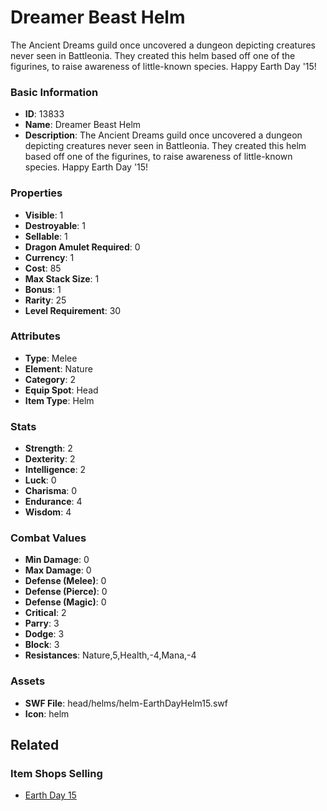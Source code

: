 # Dreamer Beast Helm

The Ancient Dreams guild once uncovered a dungeon depicting creatures never seen in Battleonia. They created this helm based off one of the figurines, to raise awareness of little-known species. Happy Earth Day '15!

### Basic Information

- **ID**: 13833
- **Name**: Dreamer Beast Helm
- **Description**: The Ancient Dreams guild once uncovered a dungeon depicting creatures never seen in Battleonia. They created this helm based off one of the figurines, to raise awareness of little-known species. Happy Earth Day &#039;15!

### Properties

- **Visible**: 1
- **Destroyable**: 1
- **Sellable**: 1
- **Dragon Amulet Required**: 0
- **Currency**: 1
- **Cost**: 85
- **Max Stack Size**: 1
- **Bonus**: 1
- **Rarity**: 25
- **Level Requirement**: 30

### Attributes

- **Type**: Melee
- **Element**: Nature
- **Category**: 2
- **Equip Spot**: Head
- **Item Type**: Helm

### Stats

- **Strength**: 2
- **Dexterity**: 2
- **Intelligence**: 2
- **Luck**: 0
- **Charisma**: 0
- **Endurance**: 4
- **Wisdom**: 4

### Combat Values

- **Min Damage**: 0
- **Max Damage**: 0
- **Defense (Melee)**: 0
- **Defense (Pierce)**: 0
- **Defense (Magic)**: 0
- **Critical**: 2
- **Parry**: 3
- **Dodge**: 3
- **Block**: 3
- **Resistances**: Nature,5,Health,-4,Mana,-4

### Assets

- **SWF File**: head/helms/helm-EarthDayHelm15.swf
- **Icon**: helm

## Related

### Item Shops Selling

- [Earth Day 15](../item-shops/438-earth-day-15.md)

